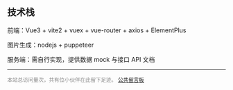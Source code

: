 
## 技术栈

前端：Vue3 + vite2 + vuex + vue-router + axios + ElementPlus

图片生成：nodejs + puppeteer

服务端：需自行实现，提供数据 mock 与接口 API 文档

-----

<div style="font-size:12px;color:#888888"><span id="busuanzi_container_site_pv">本站总访问量<span id="busuanzi_value_site_pv"></span>次</span>，<span id="busuanzi_container_site_pv">共有<span id="busuanzi_value_site_uv"></span>位小伙伴在此留下足迹。</span> <a href="https://support.qq.com/product/496599">公共留言板</a></div>

